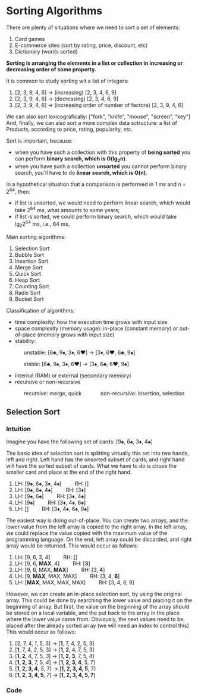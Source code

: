 # Sorting Algorithms

There are plenty of situations where we need to sort a set of elements:
1. Card games
2. E-commerce sites (sort by rating, price, discount, etc)
3. Dictionary (words sorted)

**Sorting is arranging the elements in a list or collection in increasing or decreasing order of some property.**

It is common to study sorting wit a list of integers:
1. [2, 3, 9, 4, 6] &rarr; (increasing) [2, 3, 4, 6, 9]
2. [2, 3, 9, 4, 6] &rarr; (decreasing) [2, 3, 4, 6, 9]
3. [2, 3, 9, 4, 6] &rarr; (increasing order of number of factors) [2, 3, 9, 4, 6]

We can also sort lexicografically: ["fork", "knife", "mouse", "screen", "key"]
And, finally, we can also sort a more complex data sctructure: a list of Products, according to price, rating, popularity, etc.

Sort is important, because:
- when you have such a collection with this property of **being sorted** you can perform **binary search, which is O(lg<sub>2</sub>n)**.
- when you have such a collection **unsorted** you cannot perform binary search, you'll have to do **linear search, which is O(n)**.

In a hypothetical situation that a comparison is performed in *1 ms* and n = 2<sup>64</sup>, then:
- if list is unsorted, we would need to perform linear search, which would take 2<sup>64</sup> ms, what amounts to some years;
- if list is sorted, we could perform binary search, which would take lg<sub>2</sub>2<sup>64</sup> ms, i.e., 64 ms.

Main sorting algorithms:
1. Selection Sort
2. Bubble Sort
3. Insertion Sort
4. Merge Sort
5. Quick Sort
6. Heap Sort
7. Counting Sort
8. Radix Sort
8. Bucket Sort

Classification of algorithms:
- time complexity: how the execution time grows with input size
- space complexity (memory usage): in-place (constant memory) or out-of-place (memory grows with input size)
- stability: 

&nbsp;  &nbsp; &nbsp;  &nbsp; &nbsp;  &nbsp; unstable: [6&clubs;, 9&spades;,  3&diams;, 6&hearts;] &rarr; [3&diams;, 6&hearts;, 6&clubs;, 9&spades;] 

&nbsp;  &nbsp; &nbsp;  &nbsp; &nbsp;  &nbsp; stable: [6&clubs;, 9&spades;,  3&diams;, 6&hearts;] &rarr; [3&diams;, 6&clubs;, 6&hearts;, 9&spades;] 

- internal (RAM) or external (secondary memory) 
- recursive or non-recursive

&nbsp;  &nbsp; &nbsp;  &nbsp; &nbsp;  &nbsp; recursive: merge, quick
&nbsp;  &nbsp; &nbsp;  &nbsp; &nbsp;  &nbsp; non-recursive: insertion, selection

## Selection Sort

### Intuition

Imagine you have the following set of cards: [9&spades;, 6&spades;, 3&diams;, 4&spades;]

The basic idea of selection sort is splitting virtually this set into two hands, left and right.
Left hand has the unsorted subset of cards, and right hand will have the sorted subset of cards.
What we have to do is chose the smaller card and place at the end of the right hand.

1. LH: [9&spades;, 6&spades;, 3&diams;, 4&spades;] &nbsp;  &nbsp; &nbsp;  &nbsp; RH: []
2. LH: [9&spades;, 6&spades;, 4&spades;] &nbsp;  &nbsp; &nbsp;  &nbsp; RH: [3&diams;]
3. LH: [9&spades;, 6&spades;] &nbsp;  &nbsp; &nbsp;  &nbsp; RH: [3&diams;, 4&spades;]
4. LH: [9&spades;] &nbsp;  &nbsp; &nbsp;  &nbsp; RH: [3&diams;, 4&spades;, 6&spades;]
5. LH: [] &nbsp;  &nbsp; &nbsp;  &nbsp; RH: [3&diams;, 4&spades;, 6&spades;, 9&spades;]

The easiest way is doing out-of-place.
You can create two arrays, and the lower value from the left array is copied to the right array.
In the left array, we could replace the value copied with the maximum value of the programming language.
On the end, left array could be discarded, and right array would be returned.
This would occur as follows:
1. LH: [9, 6, 3, 4] &nbsp;  &nbsp; &nbsp;  &nbsp; RH: []
2. LH: [9, 6, **MAX**, 4] &nbsp;  &nbsp; &nbsp;  &nbsp; RH: [**3**]
3. LH: [9, 6, MAX, **MAX**] &nbsp;  &nbsp; &nbsp;  &nbsp; RH: [3, **4**]
4. LH: [9, **MAX**, MAX, MAX] &nbsp;  &nbsp; &nbsp;  &nbsp; RH: [3, 4, **6**]
5. LH: [**MAX**, MAX, MAX, MAX] &nbsp;  &nbsp; &nbsp;  &nbsp; RH: [3, 4, 6, 9]

However, we can create an in-place selection sort, by using the original array.
This could be done by searching the lower value and placing it on the beginning of array.
But first, the value on the beginning of the array should be stored on a local variable, and the put back to the array in the place where the lower value came from.
Obviously, the next values need to be placed after the already sorted array (we will need an index to control this)
This would occur as follows:
1. [2, 7, 4, *1*, 5, 3] &rarr; [**1**, 7, 4, 2, 5, 3]
2. [**1**, 7, 4, *2*, 5, 3] &rarr; [**1, 2**, 4, 7, 5, 3]
3. [**1, 2**, 4, 7, 5, *3*] &rarr; [**1, 2, 3**, 7, 5, 4]
4. [**1, 2, 3**, 7, 5, *4*] &rarr; [**1, 2, 3, 4**, 5, 7]
5. [**1, 2, 3, 4**, *5*, 7] &rarr; [**1, 2, 3, 4, 5**, 7]
6. [**1, 2, 3, 4, 5**, *7*] &rarr; [**1, 2, 3, 4, 5, 7**]

### Code
